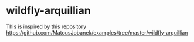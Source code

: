 # wildfly-arquillian
This is inspired by this repository https://github.com/MatousJobanek/examples/tree/master/wildfly-arquillian